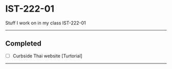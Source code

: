 # IST-222-01
Stuff I work on in my class IST-222-01

---

## Completed

- [ ] Curbside Thai website [Turtorial]

---
